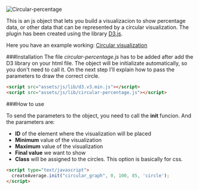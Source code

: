
![Circular-percentage](http://s1.postimg.org/x59zrod27/Captura_de_pantalla_2015_02_24_a_las_23_06_36.png)

This is an js object that lets you build a visualizacion to show percentage data, or other data that can be represented by a circular visualization. The plugin has been created using the library [D3.js](http://d3js.org/).

Here you have an example working: [Circular visualization](http://jordillobet.es/projects/circular-visualization/)

###Installation
The file *circular-percentage.js* has to be added after add the D3 library on your html file. The object will be initializate automatically, so you don't need to call it. On the next step I'll explain how to pass the parameters to draw the correct circle.
```html
<script src="assets/js/lib/d3.v3.min.js"></script>
<script src="assets/js/lib/circular-percentage.js"></script>
```

###How to use

To send the parameters to the object, you need to call the **init** funcion. And the parameters are:
- **ID** of the element where the visualization will be placed
- **Minimum** value of the visualization
- **Maximum** value of the visualization
- **Final value** we want to show
- **Class** will be assigned to the circles. This option is basically for css.

```html
<script type="text/javascript">
  createAverage.init("circular_graph", 0, 100, 85, 'circle');
</script>
```

